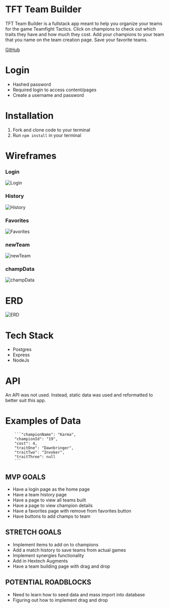 # TFT Team Builder
TFT Team Builder is a fullstack app meant to help you organize your teams for the game Teamfight Tactics.
Click on champions to check out which traits they have and how much they cost. Add your champions to your team that you name on the team creation page. Save your favorite teams.

[GitHub](https://github.com/jyang1003/TFT-teamBuilder)


# Login
- Hashed password
- Required login to access content/pages
- Create a username and password

# Installation
1. Fork and clone code to your terminal
2. Run `npm install` in your terminal


# Wireframes
### Login
![Login](readmePics/Login_Wireframe.png)
### History
![History](readmePics/History_Wireframe.png)
### Favorites
![Favorites](readmePics/Favorites_Wireframe.png)
### newTeam
![newTeam](readmePics/newTeam_Wireframe.png)
### champData
![champData](readmePics/champData_Wireframe.png)

# ERD
![ERD](readmePics/ERD_Table.png)

# Tech Stack
- Postgres
- Express
- NodeJs

# API
An API was not used. Instead, static data was used and reformatted to better suit this app. 

# Examples of Data
        ```"championName": "Karma",
        "championId": "19",
        "cost": 4,
        "traitOne": "Dawnbringer",
        "traitTwo": "Invoker",
        "traitThree": null 
        ```

## MVP GOALS
- Have a login page as the home page
- Have a team history page 
- Have a page to view all teams built
- Have a page to view champion details
- Have a favorites page with remove from favorites button
- Have buttons to add champs to team


## STRETCH GOALS
- Implement items to add on to champions
- Add a match history to save teams from actual games
- Implement synergies functionality
- Add in Hextech Augments
- Have a team building page with drag and drop

## POTENTIAL ROADBLOCKS
- Need to learn how to seed data and mass import into database
- Figuring out how to implement drag and drop